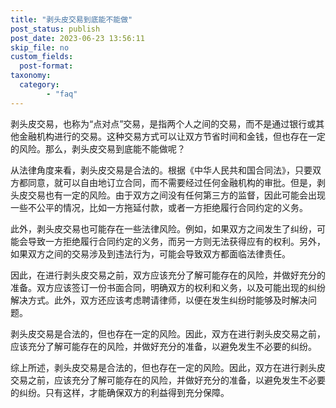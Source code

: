 ```yaml
---
title: "剥头皮交易到底能不能做"
post_status: publish
post_date: 2023-06-23 13:56:11
skip_file: no
custom_fields: 
  post-format: 
taxonomy:
  category:
        - "faq"
---
```


剥头皮交易，也称为“点对点”交易，是指两个人之间的交易，而不是通过银行或其他金融机构进行的交易。这种交易方式可以让双方节省时间和金钱，但也存在一定的风险。那么，剥头皮交易到底能不能做呢？

从法律角度来看，剥头皮交易是合法的。根据《中华人民共和国合同法》，只要双方都同意，就可以自由地订立合同，而不需要经过任何金融机构的审批。但是，剥头皮交易也有一定的风险。由于双方之间没有任何第三方的监督，因此可能会出现一些不公平的情况，比如一方拖延付款，或者一方拒绝履行合同约定的义务。

此外，剥头皮交易也可能存在一些法律风险。例如，如果双方之间发生了纠纷，可能会导致一方拒绝履行合同约定的义务，而另一方则无法获得应有的权利。另外，如果双方之间的交易涉及到违法行为，可能会导致双方都面临法律责任。

因此，在进行剥头皮交易之前，双方应该充分了解可能存在的风险，并做好充分的准备。双方应该签订一份书面合同，明确双方的权利和义务，以及可能出现的纠纷解决方式。此外，双方还应该考虑聘请律师，以便在发生纠纷时能够及时解决问题。

剥头皮交易是合法的，但也存在一定的风险。因此，双方在进行剥头皮交易之前，应该充分了解可能存在的风险，并做好充分的准备，以避免发生不必要的纠纷。

综上所述，剥头皮交易是合法的，但也存在一定的风险。因此，双方在进行剥头皮交易之前，应该充分了解可能存在的风险，并做好充分的准备，以避免发生不必要的纠纷。只有这样，才能确保双方的利益得到充分保障。

